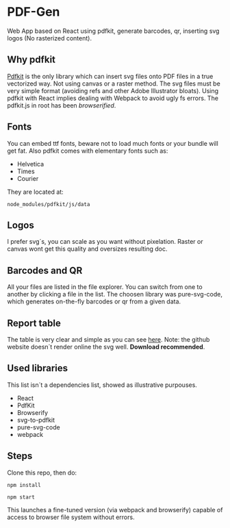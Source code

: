 # PDF-Gen
Web App based on React using pdfkit, generate barcodes, qr, inserting svg logos (No rasterized content).


## Why pdfkit

[Pdfkit](https://pdfkit.org/) is the only library which can insert svg files onto PDF files in a true vectorized way. Not using canvas or a raster method. The svg files must be very simple format (avoiding refs and other Adobe Illustrator bloats). Using pdfkit with React implies dealing with Webpack to avoid ugly fs errors. The pdfkit.js in root has been *browserified*.


## Fonts

You can embed ttf fonts, beware not to load much fonts or your bundle will get fat. Also pdfkit comes with elementary fonts such as:

 - Helvetica
 - Times
 - Courier

They are located at:

    node_modules/pdfkit/js/data

## Logos

I prefer svg´s, you can scale as you want without pixelation. Raster or canvas wont get this quality and oversizes resulting doc. 

## Barcodes and QR

All your files are listed in the file explorer. You can switch from one to another by clicking a file in the list. The choosen library was pure-svg-code, which generates  on-the-fly barcodes or qr from a given data.

## Report table

The table is very clear and simple as you can see [here](https://github.com/JesusMartinezRuano/PDF-Gen/blob/master/pdfkit-and-webpack%20-%202019-06-11T114436.183.pdf). Note: the github website doesn´t render online the svg well. **Download recommended**.
## Used libraries
This list isn´t a dependencies list, showed as illustrative purpouses.

 - React
 - PdfKit
 - Browserify
 - svg-to-pdfkit
 - pure-svg-code
 - webpack
 
## Steps

Clone this repo, then do:

    npm install

    npm start
This launches a fine-tuned version (via webpack and browserify) capable of access to browser file system without errors.
